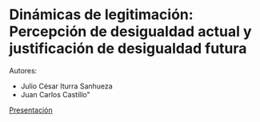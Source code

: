 # Dinámicas de legitimación: Percepción de desigualdad actual y justificación de desigualdad futura

Autores: 

- Julio César Iturra Sanhueza
- Juan Carlos Castillo"

[Presentación](https://jciturras.github.io/dinamic-legit/slides/dinamic-legit_elsoc.html#1)
